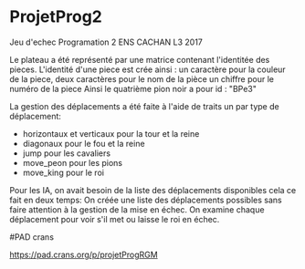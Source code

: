 # ProjetProg2
Jeu d'echec Programation 2 ENS CACHAN L3 2017

Le plateau a été représenté par une matrice contenant l'identitée des pieces.
L'identité d'une piece est crée ainsi :
un caractère pour la couleur de la piece,
deux caractères pour le nom de la pièce
un chiffre pour le numéro de la piece 
Ainsi le quatrième pion noir a pour id : "BPe3"

La gestion des déplacements a été faite à l'aide de traits un par type de déplacement:
- horizontaux et verticaux pour la tour et la reine
- diagonaux pour le fou et la reine
- jump pour les cavaliers 
- move_peon pour les pions
- move_king pour le roi

Pour les IA, on avait besoin de la liste des déplacements disponibles cela ce fait en deux temps:
On créée une liste des déplacements possibles sans faire attention à la gestion de la mise en échec.
On examine chaque déplacement pour voir s'il met ou laisse le roi en échec.



#PAD crans

https://pad.crans.org/p/projetProgRGM

